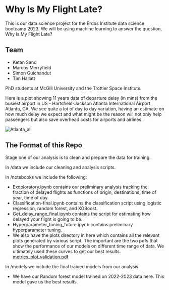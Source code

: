 # Why Is My Flight Late?

This is our data science project for the Erdos Institute data science bootcamp 2023. We will be using machine learning to answer the question, Why is My Flight Late?

## Team
- Ketan Sand
- Marcus Merryfield
- Simon Guichandut
- Tim Hallatt

PhD students at McGill University and the Trottier Space Institute.

Here is a plot showing 11 years data of departure delay (in mins) from the busiest airport in US - Hartsfield-Jackson Atlanta International Airport Atlanta, GA. We see quite a lot of day to day variation, having an estimate on how much delay we expect and what might be the reason will not only help passengers but also save overhead costs for airports and airlines.

![Atlanta_all](https://github.com/simonguichandut/WhyIsMyFlightLate/assets/55292615/5a75b47d-84a3-4f7e-aeb3-db2d8b5cda09)


## The Format of this Repo
Stage one of our analysis is to clean and prepare the data for training. 

In /data we include our cleaning and analysis scripts.

In /notebooks we include the following:
- Exoploratory.ipynb contains our preliminary analysis tracking the fraction of delayed flights as functions of origin, destinations, time of year, time of day.
- Classification-final.ipynb contains the classification script using logistic regression, random forest, and XGBoost.
- Get_delay_range_final.ipynb contains the script for estimating how delayed your flight is going to be.
- Hyperparameter_tuning_future.ipynb contains preliminary hyperparameter tuning.
- We also have the plots directory in here which contains all the relevant plots generated by various script. 
 The important are the two pdfs that show the performance of our models on different time range of data. We ultimately used these curves to get our best results.
 [metrics_plot_validation.pdf](https://github.com/simonguichandut/WhyIsMyFlightLate/files/13532685/metrics_plot_validation.pdf)

In /models we include the final trained models from our analysis.
- We have our Random forest model trained on 2022-2023 data here. This model gave us the best results.
